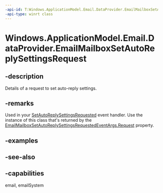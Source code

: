 ```yaml
---
-api-id: T:Windows.ApplicationModel.Email.DataProvider.EmailMailboxSetAutoReplySettingsRequest
-api-type: winrt class
---
```


<!-- Class syntax.
public class EmailMailboxSetAutoReplySettingsRequest : Windows.ApplicationModel.Email.DataProvider.IEmailMailboxSetAutoReplySettingsRequest
-->

# Windows.ApplicationModel.Email.DataProvider.EmailMailboxSetAutoReplySettingsRequest

## -description
Details of a request to set auto-reply settings.

## -remarks
Used in your [SetAutoReplySettingsRequested](emaildataproviderconnection_setautoreplysettingsrequested.md) event handler. Use the instance of this class that's returned by the [EmailMailboxSetAutoReplySettingsRequestedEventArgs.Request](emailmailboxsetautoreplysettingsrequesteventargs_request.md) property.

## -examples

## -see-also

## -capabilities
email, emailSystem
